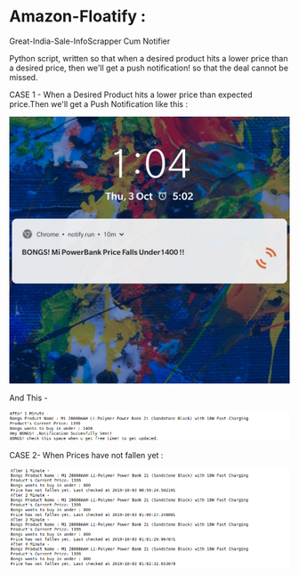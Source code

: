 # Amazon-Floatify :


Great-India-Sale-InfoScrapper Cum Notifier


Python script, written so that when a desired product hits a lower price than a desired price, then we'll get a push notification! so that the deal cannot be missed.


CASE 1 - When a Desired Product hits a lower price than expected price.Then we'll get a Push Notification like this :


![Screenshot](notification.jpg)



And This -



![Screenshot](case2.png)





CASE 2- When Prices have not fallen yet :




![Screenshot](case1.png)




